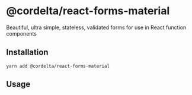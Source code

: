 # @cordelta/react-forms-material

Beautiful, ultra simple, stateless, validated forms for use in React function components

## Installation

```shell script
yarn add @cordelta/react-forms-material
```

## Usage

```jsx harmony

```